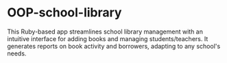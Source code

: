 # OOP-school-library
This Ruby-based app streamlines school library management with an intuitive interface for adding books and managing students/teachers. It generates reports on book activity and borrowers, adapting to any school's needs.
